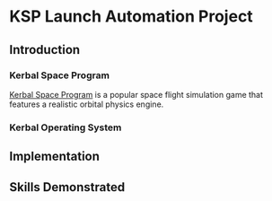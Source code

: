 # KSP Launch Automation Project

## Introduction

### Kerbal Space Program

[Kerbal Space Program](https://en.wikipedia.org/wiki/Kerbal_Space_Program) is a popular space flight simulation game that features a realistic orbital physics engine. 

### Kerbal Operating System

## Implementation

## Skills Demonstrated
<!--stackedit_data:
eyJoaXN0b3J5IjpbMTE1MDU5OTYxMl19
-->